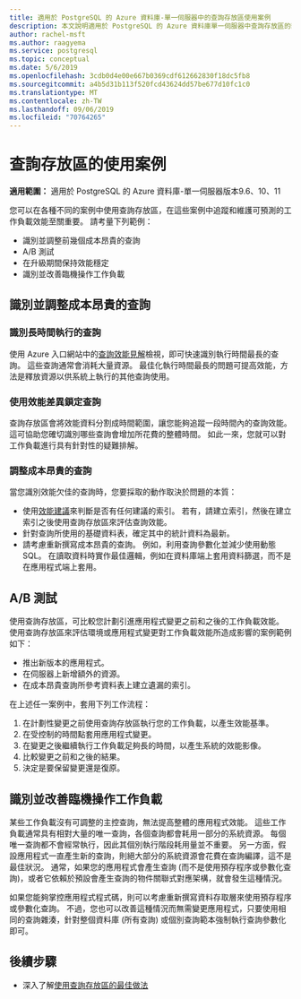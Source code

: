 ```yaml
---
title: 適用於 PostgreSQL 的 Azure 資料庫-單一伺服器中的查詢存放區使用案例
description: 本文說明適用於 PostgreSQL 的 Azure 資料庫單一伺服器中查詢存放區的部分案例。
author: rachel-msft
ms.author: raagyema
ms.service: postgresql
ms.topic: conceptual
ms.date: 5/6/2019
ms.openlocfilehash: 3cdb0d4e00e667b0369cdf612662830f18dc5fb8
ms.sourcegitcommit: a4b5d31b113f520fcd43624dd57be677d10fc1c0
ms.translationtype: MT
ms.contentlocale: zh-TW
ms.lasthandoff: 09/06/2019
ms.locfileid: "70764265"
---
```

# <a name="usage-scenarios-for-query-store"></a>查詢存放區的使用案例

**適用範圍：** 適用於 PostgreSQL 的 Azure 資料庫-單一伺服器版本9.6、10、11

您可以在各種不同的案例中使用查詢存放區，在這些案例中追蹤和維護可預測的工作負載效能至關重要。 請考量下列範例： 
- 識別並調整前幾個成本昂貴的查詢 
- A/B 測試 
- 在升級期間保持效能穩定 
- 識別並改善臨機操作工作負載 

## <a name="identify-and-tune-expensive-queries"></a>識別並調整成本昂貴的查詢 

### <a name="identify-longest-running-queries"></a>識別長時間執行的查詢 
使用 Azure 入口網站中的[查詢效能見解](concepts-query-performance-insight.md)檢視，即可快速識別執行時間最長的查詢。 這些查詢通常會消耗大量資源。 最佳化執行時間最長的問題可提高效能，方法是釋放資源以供系統上執行的其他查詢使用。 

### <a name="target-queries-with-performance-deltas"></a>使用效能差異鎖定查詢 
查詢存放區會將效能資料分割成時間範圍，讓您能夠追蹤一段時間內的查詢效能。 這可協助您確切識別哪些查詢會增加所花費的整體時間。 如此一來，您就可以對工作負載進行具有針對性的疑難排解。

### <a name="tuning-expensive-queries"></a>調整成本昂貴的查詢 
當您識別效能欠佳的查詢時，您要採取的動作取決於問題的本質： 
- 使用[效能建議](concepts-performance-recommendations.md)來判斷是否有任何建議的索引。 若有，請建立索引，然後在建立索引之後使用查詢存放區來評估查詢效能。 
- 針對查詢所使用的基礎資料表，確定其中的統計資料為最新。
- 請考慮重新撰寫成本昂貴的查詢。 例如，利用查詢參數化並減少使用動態 SQL。 在讀取資料時實作最佳邏輯，例如在資料庫端上套用資料篩選，而不是在應用程式端上套用。 


## <a name="ab-testing"></a>A/B 測試 
使用查詢存放區，可比較您計劃引進應用程式變更之前和之後的工作負載效能。 使用查詢存放區來評估環境或應用程式變更對工作負載效能所造成影響的案例範例如下： 
- 推出新版本的應用程式。 
- 在伺服器上新增額外的資源。 
- 在成本昂貴查詢所參考資料表上建立遺漏的索引。 
 
在上述任一案例中，套用下列工作流程： 
1. 在計劃性變更之前使用查詢存放區執行您的工作負載，以產生效能基準。 
2. 在受控制的時間點套用應用程式變更。 
3. 在變更之後繼續執行工作負載足夠長的時間，以產生系統的效能影像。 
4. 比較變更之前和之後的結果。 
5. 決定是要保留變更還是復原。 


## <a name="identify-and-improve-ad-hoc-workloads"></a>識別並改善臨機操作工作負載 
某些工作負載沒有可調整的主控查詢，無法提高整體的應用程式效能。 這些工作負載通常具有相對大量的唯一查詢，各個查詢都會耗用一部分的系統資源。 每個唯一查詢都不會經常執行，因此其個別執行階段耗用量並不重要。 另一方面，假設應用程式一直產生新的查詢，則絕大部分的系統資源會花費在查詢編譯，這不是最佳狀況。 通常，如果您的應用程式會產生查詢 (而不是使用預存程序或參數化查詢)，或者它依賴於預設會產生查詢的物件關聯式對應架構，就會發生這種情況。 
 
如果您能夠掌控應用程式程式碼，則可以考慮重新撰寫資料存取層來使用預存程序或參數化查詢。 不過，您也可以改善這種情況而無需變更應用程式，只要使用相同的查詢雜湊，針對整個資料庫 (所有查詢) 或個別查詢範本強制執行查詢參數化即可。 

## <a name="next-steps"></a>後續步驟
- 深入了解[使用查詢存放區的最佳做法](concepts-query-store-best-practices.md)